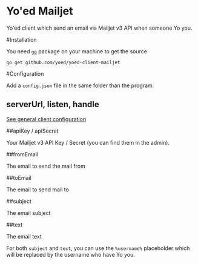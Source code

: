 Yo'ed Mailjet
===================

Yo'ed client which send an email via Mailjet v3 API when someone Yo you.

#Installation

You need [`go`](http://golang.org/) package on your machine to get the source

`go get github.com/yoed/yoed-client-mailjet`

#Configuration

Add a `config.json` file in the same folder than the program.

## serverUrl, listen, handle

[See general client configuration](https://github.com/yoed/yoed-client-interface)

##apiKey / apiSecret

Your Mailjet v3 API Key / Secret (you can find them in the admin).

##fromEmail

The email to send the mail from

##toEmail

The email to send mail to

##subject

The email subject

##text

The email text

For both `subject` and `text`, you can use the `%username%` placeholder which will be replaced by the username who have Yo you.
